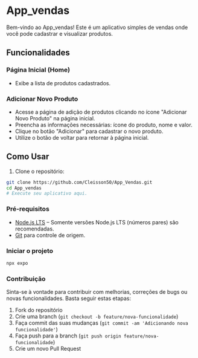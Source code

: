 # App_vendas

Bem-vindo ao App_vendas! Este é um aplicativo simples de vendas onde você pode cadastrar e visualizar produtos.

## Funcionalidades

### Página Inicial (Home)
- Exibe a lista de produtos cadastrados.

### Adicionar Novo Produto
- Acesse a página de adição de produtos clicando no ícone "Adicionar Novo Produto" na página inicial.
- Preencha as informações necessárias: ícone do produto, nome e valor.
- Clique no botão "Adicionar" para cadastrar o novo produto.
- Utilize o botão de voltar para retornar à página inicial.

## Como Usar

1. Clone o repositório:

```bash
git clone https://github.com/Cleisson50/App_Vendas.git
cd App_vendas
# Execute seu aplicativo aqui.
```

### Pré-requisitos
- [Node.js LTS](https://nodejs.org/) – Somente versões Node.js LTS (números pares) são recomendadas.
- [Git](https://git-scm.com/) para controle de origem.

### Iniciar o projeto
```bash
npx expo
```
### Contribuição
Sinta-se à vontade para contribuir com melhorias, correções de bugs ou novas funcionalidades. Basta seguir estas etapas:

1. Fork do repositório
2. Crie uma branch (`git checkout -b feature/nova-funcionalidade`)
3. Faça commit das suas mudanças (`git commit -am 'Adicionando nova funcionalidade'`)
4. Faça push para a branch (`git push origin feature/nova-funcionalidade`)
5. Crie um novo Pull Request

